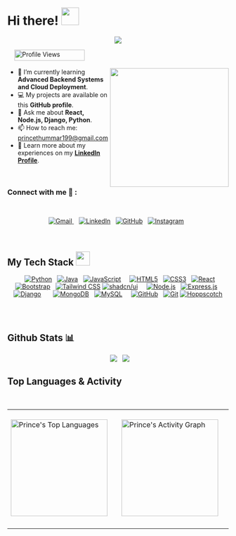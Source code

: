 <h1> Hi there! <img src = "https://raw.githubusercontent.com/MartinHeinz/MartinHeinz/master/wave.gif" width = 40px> </h1>

<p align='center'>

<img src="https://readme-typing-svg.herokuapp.com?color=%2336BCF7&size=25&center=true&vCenter=true&width=500&height=75&lines=I'm+Prince+Thummar;Computer+Science+Student;Full-Stack+Developer;AI%2FML+Enthusiast;%40princethummar1">

</p>

<p align='center'>

    <img src="https://komarev.com/ghpvc/?username=princethummar1&label=Profile%20views&color=0047AB&style=plastic?" alt="Profile Views" height=25px, width=160px/> 

</p>



<img align="right" src="https://media.giphy.com/media/QvpqTCiEcwtvx6wwJK/giphy.gif" width="270" height="270" ></img>
- 🌱 I’m currently learning **Advanced Backend Systems and Cloud Deployment**.
- 💻 My projects are available on this **GitHub profile**.
- 💬 Ask me about **React, Node.js, Django, Python**.
- 📫 How to reach me: <a href="mailto:princethummar199@gmail.com">princethummar199@gmail.com</a>
- 📄 Learn more about my experiences on my [**LinkedIn Profile**](https://www.linkedin.com/in/prince-thummar-a74aa827a?utm_source=share&utm_campaign=share_via&utm_content=profile&utm_medium=android_app).

<br>

### Connect with me 🔗 :
<br>
<p align='center'>
<a href="mailto:princethummar199@gmail.com" target="_blank">
<img src="https://img.shields.io/badge/Gmail-D14836?style=for-the-badge&logo=gmail&logoColor=white" alt="Gmail">
</a>&nbsp;&nbsp;
<a href="https://www.linkedin.com/in/prince-thummar-a74aa827a?utm_source=share&utm_campaign=share_via&utm_content=profile&utm_medium=android_app" target="_blank">
<img src="https://img.shields.io/badge/linkedin-%230077B5.svg?style=for-the-badge&logo=linkedin&logoColor=white" alt="LinkedIn"></a>&nbsp;&nbsp;
<a href="https://github.com/princethummar1" target="_blank">
<img src="https://img.shields.io/badge/GitHub-181717?style=for-the-badge&logo=github&logoColor=white" alt="GitHub"></a>&nbsp;&nbsp;
<a href="https://www.instagram.com/prince._thummar?igsh=MWN2eGJyZXFtc2JiNw==" target="_blank">
<img src="https://img.shields.io/badge/Instagram-%23E4405F.svg?style=for-the-badge&logo=Instagram&logoColor=white" alt="Instagram"></a>&nbsp;&nbsp;
</p>
<br>

## My Tech Stack <img src="https://media2.giphy.com/media/QssGEmpkyEOhBCb7e1/giphy.gif?cid=ecf05e47a0n3gi1bfqntqmob8g9aid1oyj2wr3ds3mg700bl&rid=giphy.gif" width=32px>

<p align="center">
    <a href="https://www.python.org/" target="_blank"><img alt="Python" src="https://img.shields.io/badge/Python-3776AB?style=for-the-badge&logo=python&logoColor=white"></a>
  <a href="https://www.java.com/" target="_blank"><img alt="Java" src="https://img.shields.io/badge/Java-ED8B00?style=for-the-badge&logo=java&logoColor=white"></a>
  <a href="https://developer.mozilla.org/en-US/docs/Web/JavaScript" target="_blank"><img alt="JavaScript" src="https://img.shields.io/badge/JavaScript-F7DF1E?style=for-the-badge&logo=javascript&logoColor=black"></a>
    <a href="https://developer.mozilla.org/en-US/docs/Web/HTML" target="_blank"><img alt="HTML5" src="https://img.shields.io/badge/HTML5-E34F26?style=for-the-badge&logo=html5&logoColor=white"></a>
  <a href="https://developer.mozilla.org/en-US/docs/Web/CSS" target="_blank"><img alt="CSS3" src="https://img.shields.io/badge/CSS3-1572B6?style=for-the-badge&logo=css3&logoColor=white"></a>
  <a href="https://reactjs.org/" target="_blank"><img alt="React" src="https://img.shields.io/badge/React-61DAFB?style=for-the-badge&logo=react&logoColor=black"></a>
  <a href="https://getbootstrap.com/" target="_blank"><img alt="Bootstrap" src="https://img.shields.io/badge/Bootstrap-7952B3?style=for-the-badge&logo=bootstrap&logoColor=white"></a>
  <a href="https://tailwindcss.com/" target="_blank"><img alt="Tailwind CSS" src="https://img.shields.io/badge/Tailwind_CSS-06B6D4?style=for-the-badge&logo=tailwindcss&logoColor=white"></a>
  <a href="https://ui.shadcn.com/" target="_blank"><img alt="shadcn/ui" src="https://img.shields.io/badge/shadcn%2Fui-000000?style=for-the-badge&logo=shadcnui&logoColor=white"></a>
    <a href="https://nodejs.org/" target="_blank"><img alt="Node.js" src="https://img.shields.io/badge/Node.js-339933?style=for-the-badge&logo=node.js&logoColor=white"></a>
  <a href="https://expressjs.com/" target="_blank"><img alt="Express.js" src="https://img.shields.io/badge/Express.js-000000?style=for-the-badge&logo=express&logoColor=white"></a>
  <a href="https://www.djangoproject.com/" target="_blank"><img alt="Django" src="https://img.shields.io/badge/Django-092E20?style=for-the-badge&logo=django&logoColor=white"></a>
  
    <a href="https://www.mongodb.com/" target="_blank"><img alt="MongoDB" src="https://img.shields.io/badge/MongoDB-47A248?style=for-the-badge&logo=mongodb&logoColor=white"></a>
  <a href="https://www.mysql.com/" target="_blank"><img alt="MySQL" src="https://img.shields.io/badge/MySQL-4479A1?style=for-the-badge&logo=mysql&logoColor=white"></a>
    <a href="https://github.com/" target="_blank"><img alt="GitHub" src="https://img.shields.io/badge/GitHub-181717?style=for-the-badge&logo=github&logoColor=white"></a>
  <a href="https://git-scm.com/" target="_blank"><img alt="Git" src="https://img.shields.io/badge/Git-F05032?style=for-the-badge&logo=git&logoColor=white"></a>
  <a href="https://hoppscotch.io/" target="_blank"><img alt="Hoppscotch" src="https://img.shields.io/badge/Hoppscotch-059669?style=for-the-badge&logo=hoppscotch&logoColor=white"></a>
</p>
<br>
<br>

## Github Stats 📊
<p align="center">
  <img src="https://github-readme-stats.vercel.app/api?username=princethummar1&show_icons=true&theme=github_dark&count_private=true">
  <img src="https://github-readme-streak-stats.herokuapp.com?user=princethummar1&theme=black-ice&hide_border=true&date_format=M%20j%5B%2C%20Y%5D">
</p>


## Top Languages & Activity

<div align="center">
  <table>
    <tr>
      <td valign="top">
                <img height="220em" src="https://github-readme-stats.vercel.app/api/top-langs?username=princethummar1&show_icons=true&locale=en&layout=compact&theme=tokyonight" alt="Prince's Top Languages"/>
      </td>
      <td valign="top">
                <img height="220em" src="https://github-readme-activity-graph.vercel.app/graph?username=princethummar1&bg_color=100f0f&color=4c5e9e&line=4c569e&point=403e41&area=true&hide_border=true" alt="Prince's Activity Graph"/>
      </td>
    </tr>
  </table>
</div>


